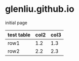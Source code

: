 # glenliu.github.io
initial page

|test table|col2|col3|
|----------|----|----|
|row1      |1.2|1.3|
|row2       |2.2|2.3|

